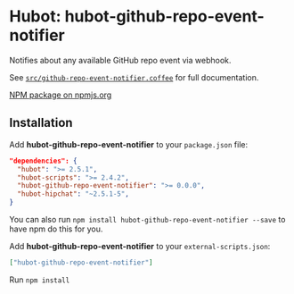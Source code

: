# Hubot: hubot-github-repo-event-notifier

Notifies about any available GitHub repo event via webhook.

See [`src/github-repo-event-notifier.coffee`](src/github-repo-event-notifier.coffee) for full documentation.

[NPM package on npmjs.org](https://www.npmjs.org/package/hubot-github-repo-event-notifier)

## Installation

Add **hubot-github-repo-event-notifier** to your `package.json` file:

```json
"dependencies": {
  "hubot": ">= 2.5.1",
  "hubot-scripts": ">= 2.4.2",
  "hubot-github-repo-event-notifier": ">= 0.0.0",
  "hubot-hipchat": "~2.5.1-5",
}
```

You can also run `npm install hubot-github-repo-event-notifier --save` to have npm do this for you.

Add **hubot-github-repo-event-notifier** to your `external-scripts.json`:

```json
["hubot-github-repo-event-notifier"]
```

Run `npm install`

